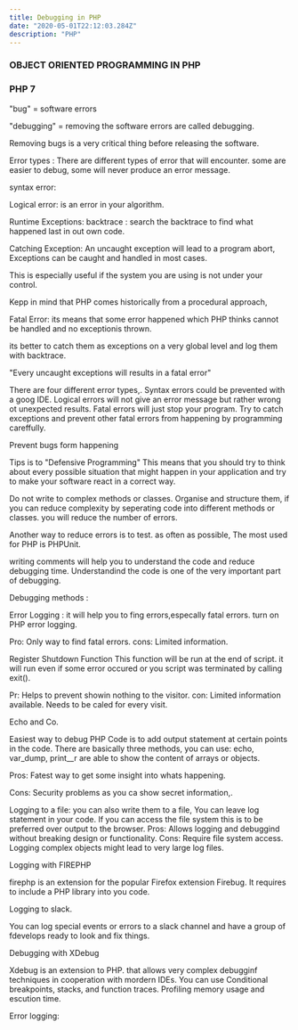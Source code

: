 ```yaml
---
title: Debugging in PHP
date: "2020-05-01T22:12:03.284Z"
description: "PHP"
---
```


### OBJECT ORIENTED PROGRAMMING IN PHP

### PHP 7

"bug" = software errors

"debugging" = removing the software errors are called debugging.

Removing bugs is a very critical thing before releasing the software.

Error types : There are different types of error that will encounter. some are easier to debug, some will never produce an error message.

syntax error:

Logical error: is an error in your algorithm.

Runtime Exceptions:
backtrace : search the backtrace to find what happened last in out own code.

Catching Exception: An uncaught exception will lead to a program abort, Exceptions can be caught and handled in most cases.

This is especially useful if the system you are using is not under your control.

Kepp in mind that PHP comes historically from a procedural approach,

Fatal Error: its means that some error happened which PHP thinks cannot be handled and no exceptionis thrown.

its better to catch them as exceptions on a very global level and log them with backtrace.

"Every uncaught exceptions will results in a fatal error"

There are four different error types,. Syntax errors could be prevented with a goog IDE. Logical errors will not give an error message but rather wrong ot unexpected results. Fatal errors will just stop your program. Try to catch exceptions and prevent other fatal errors from happening by programming careffully.

Prevent bugs form happening

Tips is to "Defensive Programming" This means that you should try to think about every possible situation that might happen in your application and try to make your software react in a correct way.

Do not write to complex methods or classes. Organise and structure them, if you can reduce complexity by seperating code into different methods or classes. you will reduce the number of errors.

Another way to reduce errors is to test. as often as possible, The most used for PHP is PHPUnit.

writing comments will help you to understand the code and reduce debugging time. Understandind the code is one of the very important part of debugging.

Debugging methods :

Error Logging : it will help you to fing errors,especally fatal errors. turn on PHP error logging.

Pro: Only way to find fatal errors.
cons: Limited information.

Register Shutdown Function
This function will be run at the end of script. it will run even if some error occured or you script was terminated by calling exit().

Pr: Helps to prevent showin nothing to the visitor.
con: Limited information available. Needs to be caled for every visit.

Echo and Co.

Easiest way to debug PHP Code is to add output statement at certain points in the code. There are basically three methods, you can use: echo, var_dump, print\_\_r are able to show the content of arrays or objects.

Pros: Fatest way to get some insight into whats happening.

Cons: Security problems as you ca show secret information,.

Logging to a file: you can also write them to a file, You can leave log statement in your code. If you can access the file system this is to be preferred over output to the browser.
Pros: Allows logging and debuggind without breaking design or functionality.
Cons: Require file system access. Logging complex objects might lead to very large log files.

Logging with FIREPHP

firephp is an extension for the popular Firefox extension Firebug. It requires to include a PHP library into you code.

Logging to slack.

You can log special events or errors to a slack channel and have a group of fdevelops ready to look and fix things.

Debugging with XDebug

Xdebug is an extension to PHP. that allows very complex debugginf techniques in cooperation with mordern IDEs. You can use Conditional breakpoints, stacks, and function traces. Profiling memory usage and escution time.

Error logging:
